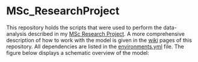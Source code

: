 # MSc_ResearchProject
This repository holds the scripts that were used to perform the data-analysis described in my [MSc Research Project](https://studiegids.vu.nl/en/2020-2021/courses/AM_1265). A more comprehensive description of how to work with the model is given in the [wiki](https://github.com/jasper-dijkstra/MSc_ResearchProject/wiki) pages of this repository. All dependencies are listed in the [environments.yml](https://github.com/jasper-dijkstra/MSc_ResearchProject/blob/main/environment.yml) file. The figure below displays a schematic overview of the model:


